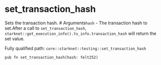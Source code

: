 # set_transaction_hash

Sets the transaction hash.  # Arguments`hash` - The transaction hash to set.After a call to `set_transaction_hash`, `starknet::get_execution_info().tx_info.transaction_hash` will return the set value.

Fully qualified path: `core::starknet::testing::set_transaction_hash`

<pre><code class="language-rust">pub fn set_transaction_hash(hash: felt252)</code></pre>


